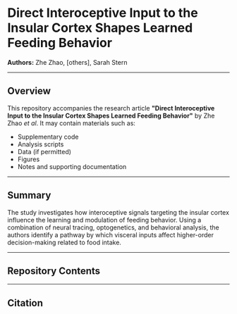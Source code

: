 # Direct Interoceptive Input to the Insular Cortex Shapes Learned Feeding Behavior

**Authors:** Zhe Zhao, [others], Sarah Stern  

---

## Overview

This repository accompanies the research article **"Direct Interoceptive Input to the Insular Cortex Shapes Learned Feeding Behavior"** by Zhe Zhao *et al*. It may contain materials such as:

- Supplementary code
- Analysis scripts
- Data (if permitted)
- Figures
- Notes and supporting documentation

---

## Summary

The study investigates how interoceptive signals targeting the insular cortex influence the learning and modulation of feeding behavior. Using a combination of neural tracing, optogenetics, and behavioral analysis, the authors identify a pathway by which visceral inputs affect higher-order decision-making related to food intake.

---

## Repository Contents


---

## Citation

